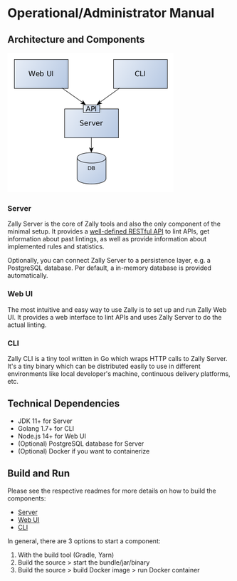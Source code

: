 # Operational/Administrator Manual

## Architecture and Components

![Zally Architecture](assets/architecture.png)

### Server

Zally Server is the core of Zally tools and also the only component of the minimal
setup. It provides a
[well-defined RESTful API](../server/zally-server/src/main/resources/api/zally-api.yaml) to
lint APIs, get information about past lintings, as well as provide information
about implemented rules and statistics.

Optionally, you can connect Zally Server to a persistence layer, e.g. a PostgreSQL
database. Per default, a in-memory database is provided automatically.

### Web UI

The most intuitive and easy way to use Zally is to set up and run Zally Web UI.
It provides a web interface to lint APIs and uses Zally Server to do the actual
linting.

### CLI

Zally CLI is a tiny tool written in Go which wraps HTTP calls to Zally Server.
It's a tiny binary which can be distributed easily to use in different environments
like local developer's machine, continuous delivery platforms, etc.

## Technical Dependencies

- JDK 11+ for Server
- Golang 1.7+ for CLI
- Node.js 14+ for Web UI
- (Optional) PostgreSQL database for Server
- (Optional) Docker if you want to containerize

## Build and Run

Please see the respective readmes for more details on how to build the components:

- [Server](../server/README.md)
- [Web UI](../web-ui/README.md)
- [CLI](../cli/README.md)

In general, there are 3 options to start a component:

1. With the build tool (Gradle, Yarn)
2. Build the source > start the bundle/jar/binary
3. Build the source > build Docker image > run Docker container
